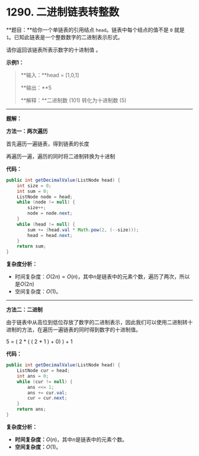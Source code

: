 # 1290. 二进制链表转整数

**题目：**给你一个单链表的引用结点 `head`。链表中每个结点的值不是 `0` 就是 `1`。已知此链表是一个整数数字的二进制表示形式。

请你返回该链表所表示数字的十进制值 。

**示例1：**

>**输入：**head = [1,0,1]
>
>**输出：**5
>
>**解释：**二进制数 (101) 转化为十进制数 (5)



----



**题解：**

**方法一：两次遍历**

首先遍历一遍链表，得到链表的长度

再遍历一遍，遍历的同时将二进制转换为十进制

**代码：**

```java
public int getDecimalValue(ListNode head) {
    int size = 0;
    int sum = 0;
    ListNode node = head;
    while (node != null) {
        size++;
        node = node.next;
    }
    while (head != null) {
        sum += (head.val * Math.pow(2, (--size)));
        head = head.next;
    }
    return sum;
}
```

**复杂度分析：**

- 时间复杂度：$O(2n) = O(n)$，其中$n$是链表中的元素个数，遍历了两次，所以是$O(2n)$
- 空间复杂度：$O(1)$。



-----



**方法二：二进制**

由于链表中从高位到低位存放了数字的二进制表示，因此我们可以使用二进制转十进制的方法，在遍历一遍链表的同时得到数字的十进制值。

5 = ( 2 * ( ( 2 * 1 ) + 0) ) + 1

**代码：**

```java
public int getDecimalValue(ListNode head) {
    ListNode cur = head;
    int ans = 0;
    while (cur != null) {
        ans <<= 1;
        ans += cur.val;
        cur = cur.next;
    }
    return ans;
}
```

**复杂度分析：**

- **时间复杂度：**$O(n)$，其中$n$是链表中的元素个数。
- **空间复杂度：**$O(1)$。
